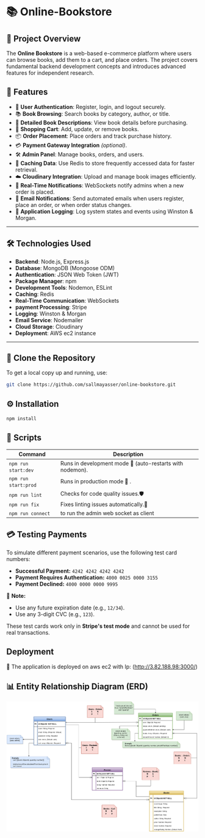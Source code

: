 # 📚 Online-Bookstore

## 📖 Project Overview

The **Online Bookstore** is a web-based e-commerce platform where users can browse books, add them to a cart, and place orders. The project covers fundamental backend development concepts and introduces advanced features for independent research.

## 🚀 Features

- 🔐 **User Authentication**: Register, login, and logout securely.
- 📚 **Book Browsing**: Search books by category, author, or title.
- 📝 **Detailed Book Descriptions**: View book details before purchasing.
- 🛒 **Shopping Cart**: Add, update, or remove books.
- 📦 **Order Placement**: Place orders and track purchase history.
- 💳 **Payment Gateway Integration** _(optional)_.
- 🛠️ **Admin Panel**: Manage books, orders, and users.
- 🚀 **Caching Data**: Use Redis to store frequently accessed data for faster retrieval.
- ☁️ **Cloudinary Integration**: Upload and manage book images efficiently.
- 🔔 **Real-Time Notifications**: WebSockets notify admins when a new order is placed.
- 📩 **Email Notifications**: Send automated emails when users register, place an order, or when order status changes.
- 📜 **Application Logging**: Log system states and events using Winston & Morgan.

---

## 🛠️ Technologies Used

- **Backend**: Node.js, Express.js
- **Database**: MongoDB (Mongoose ODM)
- **Authentication**: JSON Web Token (JWT)
- **Package Manager**: npm
- **Development Tools**: Nodemon, ESLint
- **Caching**: Redis
- **Real-Time Communication**: WebSockets
- **payment Processing**: Stripe
- **Logging**: Winston & Morgan
- **Email Service**: Nodemailer
- **Cloud Storage**: Cloudinary
- **Deployment**: AWS ec2 instance

---

## 📂 Clone the Repository

To get a local copy up and running, use:

```sh
git clone https://github.com/sallmayasser/online-bookstore.git
```

## ⚙️ Installation

```sh
npm install
```

## 📜 Scripts

| Command              | Description                                               |
| -------------------- | --------------------------------------------------------- |
| `npm run start:dev`  | Runs in development mode 🔧 (auto-restarts with nodemon). |
| `npm run start:prod` | Runs in production mode 🚀 .                              |
| `npm run lint`       | Checks for code quality issues.🛡️                         |
| `npm run fix`        | Fixes linting issues automatically.🔄                     |
| `npm run connect `   | to run the admin web socket as client                     |

## 💳 Testing Payments

To simulate different payment scenarios, use the following test card numbers:

- **Successful Payment:** `4242 4242 4242 4242`
- **Payment Requires Authentication:** `4000 0025 0000 3155`
- **Payment Declined:** `4000 0000 0000 9995`

📌 **Note:**

- Use any future expiration date (e.g., `12/34`).
- Use any 3-digit CVC (e.g., `123`).

These test cards work only in **Stripe's test mode** and cannot be used for real transactions.

## Deployment

🚀 The application is deployed on aws ec2 with Ip: (http://3.82.188.98:3000/)

## 📊 Entity Relationship Diagram (ERD)

![ERD](./Utils/ERD.png)
